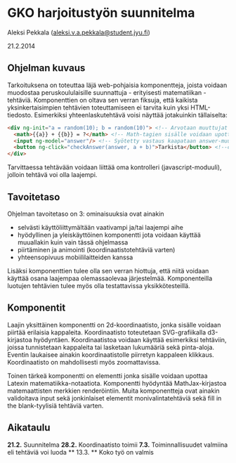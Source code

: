 # GKO harjoitustyön suunnitelma

Aleksi Pekkala (aleksi.v.a.pekkala@student.jyu.fi)

21.2.2014

## Ohjelman kuvaus

Tarkoituksena on toteuttaa läjä web-pohjaisia komponentteja, joista voidaan muodostaa peruskoululaisille suunnattuja - erityisesti matematiikan - tehtäviä. Komponenttien on oltava sen verran fiksuja, että kaikista yksinkertaisimpien tehtävien toteuttamiseen ei tarvita kuin yksi HTML-tiedosto. Esimerkiksi yhteenlaskutehtävä voisi näyttää jotakuinkin tällaiselta:

```html
<div ng-init="a = random(10); b = random(10)"> <!-- Arvotaan muuttujat -->
  <math>{{a}} + {{b}} = ?</math> <!-- Math-tagien sisälle voidaan upottaa Latex-notaatioa -->
  <input ng-model="answer"/> <!-- Syötetty vastaus kaapataan answer-muuttujaan -->
  <button ng-click="checkAnswer(answer, a + b)">Tarkista</button> <!--checkAnswer-funktion parametreja ovat käyttäjän vastaus sekä oikea vastaus   -->
</div>
```

Tarvittaessa tehtävään voidaan liittää oma kontrolleri (javascript-moduuli), jolloin tehtävä voi olla laajempi. 



## Tavoitetaso

Ohjelman tavoitetaso on 3: ominaisuuksia ovat ainakin
* selvästi käyttöliittymältään vaativampi ja/tai laajempi aihe
* hyödyllinen ja yleiskäyttöinen komponentti jota voidaan käyttää muuallakin kuin vain tässä ohjelmassa
* piirtäminen ja animointi (koordinaatistotehtäviä varten)
* yhteensopivuus mobiililaitteiden kanssa

Lisäksi komponenttien tulee olla sen verran hiottuja, että niitä voidaan käyttää osana laajempaa olemassaolevaa järjestelmää. Komponenteilla luotujen tehtävien tulee myös olla testattavissa yksikkötesteillä.

## Komponentit

Laajin yksittäinen komponentti on 2d-koordinaatisto, jonka sisälle voidaan piirtää erilaisia kappaleita. Koordinaatisto toteutetaan SVG-grafiikalla d3-kirjastoa hyödyntäen. Koordinaatistoa voidaan käyttää esimerkiksi tehtäviin, joissa tunnistetaan kappaleita tai lasketaan lukumääriä sekä pinta-aloja. Eventin laukaisee ainakin koordinaatistolle piirretyn kappaleen klikkaus. Koordinaatisto on mahdollisesti myös zoomattavissa.

Toinen tärkeä komponentti on elementti jonka sisälle voidaan upottaa Latexin matematiikka-notaatiota. Komponentti hyödyntää MathJax-kirjastoa matemaattisten merkkien renderöintiin. Muita komponentteja ovat ainakin validoitava input sekä jonkinlaiset elementit monivalintatehtäviä sekä fill in the blank-tyylisiä tehtäviä varten.

## Aikataulu

**21.2.** Suunnitelma
**28.2.** Koordinaatisto toimii
**7.3.** Toiminnallisuudet valmiina eli tehtäviä voi luoda 
** 13.3. ** Koko työ on valmis
